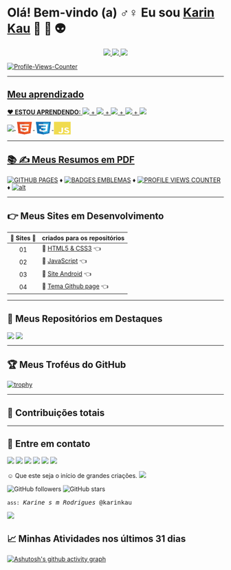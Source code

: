 <!--■■■■■■■■■■ SALUTON ■■■■■■■■■■-->
# Olá! Bem-vindo (a)  ♂♀ Eu sou <ins>Karin Kau</ins>  👋 💚 👽

<!--■■■■■■■■■■ CONTADOR ESTATISTICA ■■■■■■■■■■-->
  <div align="center">
  <a href="https://github.com/karinkau">
  <img height="120em" src="https://github-readme-stats.vercel.app/api?username=karinkau&show_icons=true&theme=dracula&include_all_commits=true&count_private=true"/>
  <!--MOST USED LANGUAGES-->
  <img height="120em" src="https://github-readme-stats.vercel.app/api/top-langs/?username=karinkau&layout=compact&langs_count=7&theme=dracula"/>
  <!--LINGUAGENS EM USO-->
  <img height="120em" src="https://github-readme-stats.vercel.app/api/top-langs/?username=karinkau&layout=default&langs_count=10&custom_title=Linguagens%20em%20uso&title_color=7fff00&text_color=FFF&line_height=70px&card_width=500em&show_icons=true&icon_color=00FA9A&border_color=00FA9A&border_radius=35&bg_color=363636&include_all_commits=true&count_private=true&local">
</div>
  
  
 <!--■■■■■■■■■■ CONTADOR DE VISUALIZAÇÕES ■■■■■■■■■■-->
![Profile-Views-Counter]( https://komarev.com/ghpvc/?username=karinkau&style=flat&label=Visualizações+=&color=FF00FF)

___
  
<!--■■■■■■■■■■ MEU APRENDIZADO ■■■■■■■■■■-->
## Meu aprendizado
  
<!--IMAGENS DE LINGUAGENS - BADGES-->
 **♥ ESTOU APRENDENDO:** 
![](https://img.shields.io/badge/HTML5-E34F26?style=flat&logo=html5&logoColor=gold) +
![](https://img.shields.io/badge/CSS3-0C6FB2?style=flat&logo=css3&logoColor=cyan) +
![](https://img.shields.io/badge/JavaScript-F7DF1E?style=flat&logo=javascript&logoColor=black) +
![](https://img.shields.io/badge/Markdown-000000?style=flat&logo=markdown&logoColor=white) +
![](https://img.shields.io/badge/Git_&_Github-2F4F4F?style=flat&logo=github&logoColor=black)


<!--■■■■■■■■■■ LINGUAGENS EM USO ■■■■■■■■■■-->
<div align="left">
<img height="200em" align="center" src="https://github-readme-stats.vercel.app/api/top-langs/?username=karinkau&layout=default&langs_count=10&custom_title=Linguagens%20em%20uso&title_color=7fff00&text_color=FFF&line_height=70px&card_width=500em&show_icons=true&icon_color=00FA9A&border_color=00FA9A&border_radius=35&bg_color=363636&include_all_commits=true&count_private=true&local">
 
<img align="center" alt="karinkau-HTML" height="30" width="40" src="https://raw.githubusercontent.com/devicons/devicon/master/icons/html5/html5-original.svg">
<img align="center" alt="karinkau-CSS" height="30" width="40" src="https://raw.githubusercontent.com/devicons/devicon/master/icons/css3/css3-original.svg">
<img align="center" alt="karinkau-JS" height="30" width="40" src="https://raw.githubusercontent.com/devicons/devicon/master/icons/javascript/javascript-plain.svg">
  
</div><!--/linguagens-->
  
 ___
  
<!--■■■■■■■■■■ RESUMOS EM PDF ■■■■■■■■■■-->
## 📚 ✍️ Meus Resumos em PDF 
  
[![GITHUB PAGES](https://img.shields.io/badge/Ebook:-GITHUB_PAGES-00008F?labelColor=87CEEB&style=for-the-badge&logo=github&logoColor=000080)](../main/ebook/github-pages.pdf) ♦ 
[![BADGES EMBLEMAS](https://img.shields.io/badge/Ebook:-BADGES_EMBLEMAS-00008F?labelColor=87CEEB&style=for-the-badge&logo=github&logoColor=000080)](../main/ebook/badges-github.pdf) ♦
[![PROFILE VIEWS COUNTER](https://img.shields.io/badge/Ebook:-PROFILE_VIEWS_COUNTER-00008F?labelColor=87CEEB&style=for-the-badge&logo=github&logoColor=000080)](../main/ebook/profile-views-counter.pdf) ♦
[![alt](https://img.shields.io/badge/Tutorial:-Markdown-00008F?labelColor=87CEEB&style=for-the-badge&logo=markdown&logoColor=000080)](https://github.com/karinkau/karinkau/blob/main/markdown.md) 

___
  
<!--■■■■■■■■■■ SITES EM DESENVOLVIMENTO ■■■■■■■■■■-->
## 👉 Meus Sites em Desenvolvimento 
  
| 📌 Sites 🔗 | criados para os repositórios|
| :---: | ----------------------------|
| 01  |🔹 [HTML5 & CSS3](https://karinkau.github.io/html5-css3/) 👈
| 02  |🔹 [JavaScript](https://karinkau.github.io/javascript/) 👈
| 03  |🔹 [Site Android](https://karinkau.github.io/site-android/) 👈
| 04  |🔹 [Tema Github page](https://karinkau.github.io/ola-mundo/) 👈
  
___
  
<!--■■■■■■■■■■ REPOSITÓRIOS EM DESTAQUE ■■■■■■■■■■-->
 ## 📌 Meus Repositórios em Destaques
                 
<!--HTML5&CSS3-->
<a href="https://github.com/karinkau/html5-css3">
<img height="120em" align="center" src="https://github-readme-stats.vercel.app/api/pin/?username=karinkau&repo=html5-css3&title_color=7fff00&text_color=FFF&line_height=20px&card_width=100em&show_icons=true&icon_color=00FA9A&border_color=00FA9A&border_radius=35&bg_color=363636&locale=pt-BR"/></a>    

<!--JAVASCRIPT-->
<a href="https://github.com/karinkau/javascript">
<img height="120em" align="center" src="https://github-readme-stats.vercel.app/api/pin/?username=karinkau&repo=javascript&title_color=7fff00&text_color=FFF&line_height=20px&card_width=100em&show_icons=true&icon_color=00FA9A&border_color=00FA9A&border_radius=35&bg_color=363636&locale=pt-BR"/></a>

___
  
<!--■■■■■■■■■■ TROFÉUS ■■■■■■■■■■-->
## 🏆 Meus Troféus do GitHub

[![trophy](https://github-profile-trophy.vercel.app/?username=karinkau&no-bg=true&no-frame=true&margin-h=3&margin-w=3&row=1&column=7&theme=darkhub)](https://github.com/karinkau/github-profile-trophy)

___
  
<!--■■■■■■■■■■ CONTRIBUIÇÕES TOTAIS ■■■■■■■■■■-->
## :signal_strength: Contribuições totais 
___
  
<!--■■■■■■■■■■ CONTATO ■■■■■■■■■■-->
## 📧 Entre em contato  

<div style="display: inline_block">
<!--REDES SOCIAIS-->
<a href ="mailto:karinkau13@gmail.com"><img src="https://img.shields.io/badge/gmail-D14836?&style=for-the-badge&logo=gmail&logoColor=white&link=mailto:karinkau13@gmail.com" target="_blank"></a>
<a href="https://twitter.com/karin_kau" target="_blank"><img src="https://img.shields.io/badge/Twitter-1877F2?style=for-the-badge&logo=twitter&logoColor=white"     target="_blank"></a> 
<a href="https://www.facebook.com/karinkau" target="_blank"><img src="https://img.shields.io/badge/Facebook-1877F2?style=for-the-badge&logo=facebook&logoColor=white"     target="_blank"></a> 
<a href="https://instagram.com/karinkau13" target="_blank"><img src="https://img.shields.io/badge/-Instagram-%23E4405F?style=for-the-badge&logo=instagram&logoColor=white" target="_blank"></a>
<a href="https://www.linkedin.com/in/karinkau/" target="_blank"><img src="https://img.shields.io/badge/-LinkedIn-%230077B5?style=for-the-badge&logo=linkedin&logoColor=white" target="_blank"></a>
<a href="https://github.com/karinkau"><img src = "https://img.shields.io/badge/github-%23100000.svg?&style=for-the-badge&logo=github&logoColor=white&link=mailto:https://github.com/karinkau"></a>
</div>
  
☺ Que este seja o início de grandes criações.  <img src = "https://raw.githubusercontent.com/iampavangandhi/iampavangandhi/master/gifs/Hi.gif" width = "30px">
</div>
 
 ![GitHub followers](https://img.shields.io/github/followers/karinkau?color=00FFFF&label=Meus+seguidores&labelColor=800000&logo=Alitalia&logoColor=00FFFF&&logoWidth=20&style=for-the-badge)
![GitHub stars](https://img.shields.io/github/stars/karinkau?color=00FFFF&label=Minhas+estrelas&labelColor=800000&logo=Apache-Spark&logoColor=00FFFF&logoWidth=20&style=for-the-badge)

<!--ASSINATURA-->
 <kbd>`ass:` *Karine s m Rodrigues* @karinkau</kbd> 
  
 <!--Contador de visualizações de perfil - Ele exibirá uma imagem transparente de pixel 1x1 que aumentará o contador em cada visualização de perfil-->
 ![](https://hit.yhype.me/github/profile?user_id=75148725)
 
  

<!--■■■■■■■■■■ GRÁFICO DE ATIVIDADES ■■■■■■■■■■-->
## :chart_with_upwards_trend:  Minhas Atividades nos últimos 31 dias 

[![Ashutosh's github activity graph](https://github-readme-activity-graph.cyclic.app/graph?username=karinkau&bg_color=000000&color=ffffff&line=23f906&point=f90606&area=true&hide_border=true)](https://github.com/ashutosh00710/github-readme-activity-graph)
